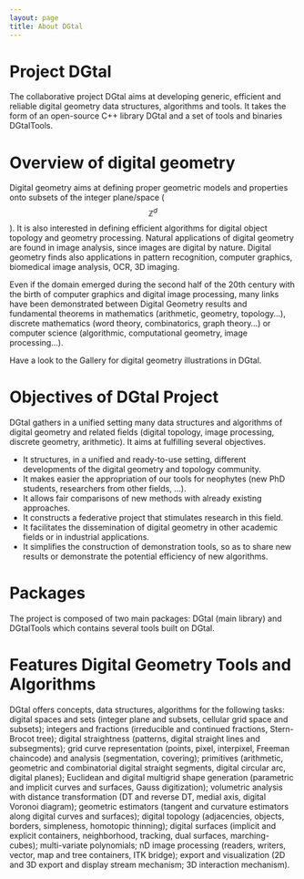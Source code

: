 ```yaml
---
layout: page
title: About DGtal
---
```


# Project DGtal

The collaborative project DGtal aims at developing generic, efficient and reliable digital geometry data structures, algorithms and tools. It takes the form of an open-source C++ library DGtal and a set of tools and binaries DGtalTools.

# Overview of digital geometry

Digital geometry aims at defining proper geometric models and properties onto subsets of the integer plane/space ($$\mathbb{Z}^d$$). It is also interested in defining efficient algorithms for digital object topology and geometry processing. Natural applications of digital geometry are found in image analysis, since images are digital by nature. Digital geometry finds also applications in pattern recognition, computer graphics, biomedical  image analysis, OCR, 3D imaging.

Even if the domain emerged during the second half of the 20th century with the birth of computer graphics and digital image processing, many links have been demonstrated between Digital Geometry results and fundamental theorems in mathematics (arithmetic, geometry, topology…), discrete mathematics (word theory, combinatorics, graph theory…) or computer science (algorithmic, computational geometry, image processing…).

Have a look to the Gallery for digital geometry illustrations in DGtal.

# Objectives of DGtal Project

DGtal gathers in a unified setting many data structures and algorithms of digital geometry and related fields (digital topology, image processing, discrete geometry, arithmetic). It aims at fulfilling several objectives.

* It structures, in a unified and ready-to-use setting, different developments of the digital geometry and topology community.
* It makes easier the appropriation of our tools for neophytes (new PhD students, researchers from other fields, …).
* It allows fair comparisons of new methods with already existing approaches.
* It constructs a federative project that stimulates research in this field.
* It facilitates the dissemination of digital geometry in other academic fields or in industrial applications.
* It simplifies the construction of demonstration tools, so as to share new results or demonstrate the potential efficiency of new algorithms.

# Packages

The project is composed of two main packages: DGtal (main library) and DGtalTools which contains several tools built on DGtal.

# Features Digital Geometry Tools and Algorithms

DGtal offers concepts, data structures, algorithms for the following tasks: digital spaces and sets (integer plane and subsets, cellular grid space and subsets); integers and fractions (irreducible and continued fractions, Stern-Brocot tree); digital straightness (patterns, digital straight lines and subsegments); grid curve representation (points, pixel, interpixel, Freeman chaincode) and analysis (segmentation, covering); primitives (arithmetic, geometric and combinatorial digital straight segments, digital circular arc, digital planes); Euclidean and digital multigrid shape generation (parametric and implicit curves and surfaces, Gauss digitization); volumetric analysis with distance transformation (DT and reverse DT, medial axis, digital Voronoi diagram); geometric estimators (tangent and curvature estimators along digital curves and surfaces); digital topology (adjacencies, objects, borders, simpleness, homotopic thinning); digital surfaces (implicit and explicit containers, neighborhood, tracking, dual surfaces, marching-cubes); multi-variate polynomials; nD image processing (readers, writers, vector, map and tree containers, ITK bridge); export and visualization (2D and 3D export and display stream mechanism; 3D interaction mechanism).
